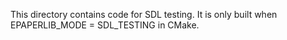 This directory contains code for SDL testing. It is only built when EPAPERLIB_MODE = SDL_TESTING in CMake.
